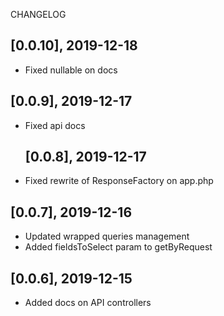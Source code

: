 CHANGELOG

## [0.0.10], 2019-12-18

- Fixed nullable on docs

## [0.0.9], 2019-12-17

- Fixed api docs

  ## [0.0.8], 2019-12-17

- Fixed rewrite of ResponseFactory on app.php

## [0.0.7], 2019-12-16

- Updated wrapped queries management
- Added fieldsToSelect param to getByRequest

## [0.0.6], 2019-12-15

- Added docs on API controllers
